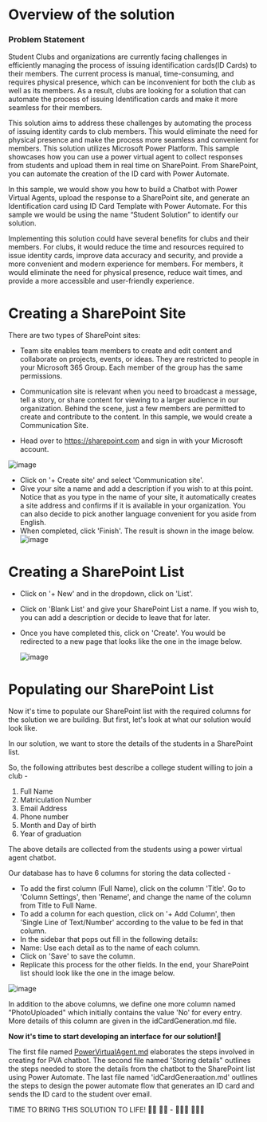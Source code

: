 # Overview of the solution

### Problem Statement
Student Clubs and organizations are currently facing challenges in efficiently managing the process of issuing identification cards(ID Cards) to their members. The current process is manual, time-consuming, and requires physical presence, which can be inconvenient for both the club as well as its members. As a result, clubs are looking for a solution that can automate the process of issuing Identification cards and make it more seamless for their members.

This solution aims to address these challenges by automating the process of issuing identity cards to club members. This would eliminate the need for physical presence and make the process more seamless and convenient for members. This solution utilizes Microsoft Power Platform.
This sample showcases how you can use a power virtual agent to collect responses from students and upload them in real time on SharePoint. From SharePoint, you can automate the creation of the ID card with Power Automate. 

In this sample, we would show you how to build a Chatbot with Power Virtual Agents, upload the response to a SharePoint site, and generate an Identification card using ID Card Template with Power Automate. For this sample we would be using the name “Student Solution” to identify our solution. 

Implementing this solution could have several benefits for clubs and their members. For clubs, it would reduce the time and resources required to issue identity cards, improve data accuracy and security, and provide a more convenient and modern experience for members. For members, it would eliminate the need for physical presence, reduce wait times, and provide a more accessible and user-friendly experience.


# Creating a SharePoint Site
There are two types of SharePoint sites:

- Team site enables team members to create and edit content and collaborate on projects, events, or ideas. They are restricted to people in your Microsoft 365 Group. Each member of the group has the same permissions.

- Communication site is relevant when you need to broadcast a message, tell a story, or share content for viewing to a larger audience in our organization. Behind the scene, just a few members are permitted to create and contribute to the content. In this sample, we would create a Communication Site.

- Head over to https://sharepoint.com and sign in with your Microsoft account.

![image](https://github.com/Devbysteph/student_club_solution/assets/74033507/ac2a1adc-4352-480b-97f8-df6d916372f1)

- Click on '+ Create site' and select 'Communication site'.
- Give your site a name and add a description if you wish to at this point. Notice that as you type in the name of your site, it automatically creates a site address and confirms if it is available in your organization. You can also decide to pick another language convenient for you aside from English.
- When completed, click 'Finish'. The result is shown in the image below.
![image](https://github.com/Devbysteph/student_club_solution/assets/74033507/90b9e206-e29b-453c-833c-4707834cf2eb)

# Creating a SharePoint List

- Click on '+ New' and in the dropdown, click on 'List'.
- Click on 'Blank List' and give your SharePoint List a name. If you wish to, you can add a description or decide to leave that for later.
- Once you have completed this, click on 'Create'. You would be redirected to a new page that looks like the one in the image below.

  ![image](https://github.com/Devbysteph/student_club_solution/assets/74033507/66179284-c147-4674-a927-31151cf04039)


# Populating our SharePoint List

Now it's time to populate our SharePoint list with the required columns for the solution we are building. But first, let's look at what our solution would look like.

In our solution, we want to store the details of the students in a SharePoint list.

So, the following attributes best describe a college student willing to join a club - 

1.	Full Name 
2.	Matriculation Number 
3.	Email Address 
4.	Phone number 
5.	Month and Day of birth 
6.	Year of graduation

The above details are collected from the students using a power virtual agent chatbot.

Our database has to have 6 columns for storing the data collected -  
- To add the first column (Full Name), click on the column 'Title'. Go to 'Column Settings', then 'Rename', and change the name of the column from Title to Full Name. 
- To add a column for each question, click on '+ Add Column', then 'Single Line of Text/Number' according to the value to be fed in that column. 
- In the sidebar that pops out fill in the following details: 
-	Name: Use each detail as to the name of each column. 
-	Click on 'Save' to save the column. 
-	Replicate this process for the other fields. In the end, your SharePoint list should look like the one in the image below.

  ![image](https://github.com/Devbysteph/student_club_solution/assets/74033507/bdedc362-1c63-462f-bb1b-d732babf148d)

In addition to the above columns, we define one more column named "PhotoUploaded" which initially contains the value 'No' for every entry. More details of this column are given in the idCardGeneration.md file.

**Now it's time to start developing an interface for our solution!🎉**

The first file named [PowerVirtualAgent.md](https://github.com/Devbysteph/student_club_solution/blob/1bee5c728ea8221daa90e0788f0831f6cec2566c/Collecting%20Students'%20Personal%20Details%20With%20PVA/PowerVirtualAgent.md) elaborates the steps involved in creating for PVA chatbot. The second file named 'Storing details" outlines the steps needed to store the details from the chatbot to the SharePoint list using Power Automate. The last file named 'idCardGeneraation.md' outlines the steps to design the power automate flow that generates an ID card and sends the ID card to the student over email.

TIME TO BRING THIS SOLUTION TO LIFE! 💃🏾 🕺🏾 - 👩🏾‍💻 👨🏾‍💻

